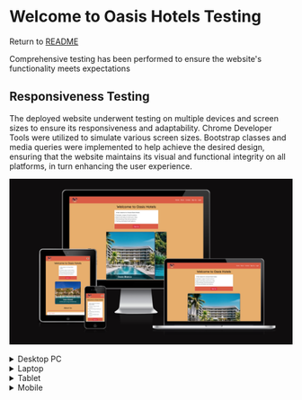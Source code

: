 # Welcome to Oasis Hotels Testing 

Return to [README](#README.md)

Comprehensive testing has been performed to ensure the website's functionality meets expectations

## Responsiveness Testing

The deployed website underwent testing on multiple devices and screen sizes to ensure its responsiveness and adaptability. Chrome Developer Tools were utilized to simulate various screen sizes. Bootstrap classes and media queries were implemented to help achieve the desired design, ensuring that the website maintains its visual and functional integrity on all platforms, in turn enhancing the user experience.

![I Am Responsive](/documentation/readme_images/i-am-responsive.png)

<details>
<summary> Desktop PC
</summary>

![Desktop PC](documentation/validation/desktop.png)
</details>

<details>
<summary> Laptop
</summary>

![Laptop](documentation/validation/laptop.png)
</details>

<details>
<summary> Tablet
</summary>

![Tablet](documentation/validation/tablet.png)
</details>

<details>
<summary> Mobile
</summary>

![Mobile](documentation/validation/mobile.png)
</details>

